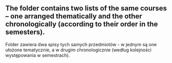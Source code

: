 The folder contains two lists of the same courses – one arranged thematically and the other chronologically (according to their order in the semesters).
---
Folder zawiera dwa spisy tych samych przedmiotów - w jednym są one ułożone tematycznie, a w drugim chronologicznie (według kolejności występowania w semestrach).
